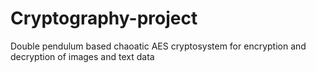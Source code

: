 # Cryptography-project
Double pendulum based chaoatic AES cryptosystem for encryption and decryption of images and text data
